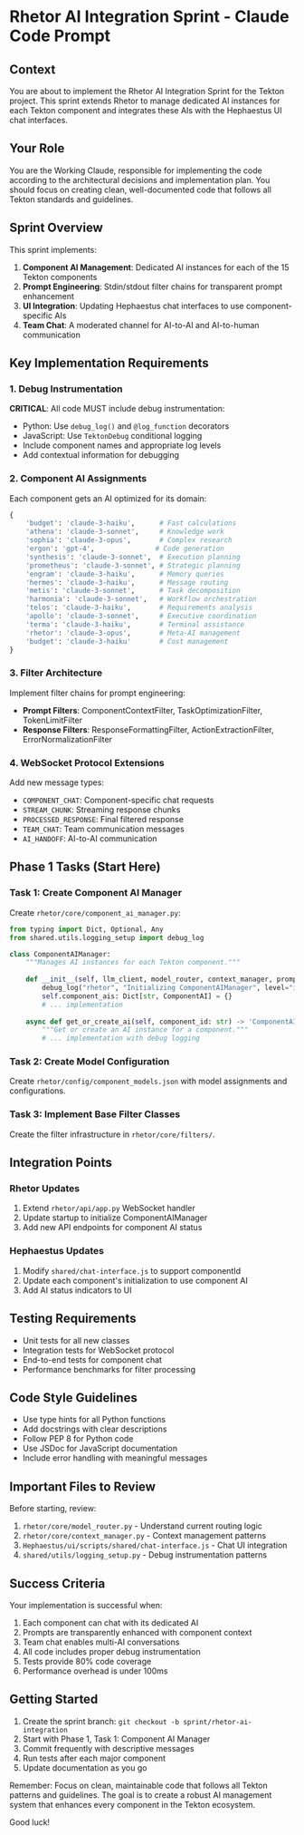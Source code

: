 # Rhetor AI Integration Sprint - Claude Code Prompt

## Context

You are about to implement the Rhetor AI Integration Sprint for the Tekton project. This sprint extends Rhetor to manage dedicated AI instances for each Tekton component and integrates these AIs with the Hephaestus UI chat interfaces.

## Your Role

You are the Working Claude, responsible for implementing the code according to the architectural decisions and implementation plan. You should focus on creating clean, well-documented code that follows all Tekton standards and guidelines.

## Sprint Overview

This sprint implements:
1. **Component AI Management**: Dedicated AI instances for each of the 15 Tekton components
2. **Prompt Engineering**: Stdin/stdout filter chains for transparent prompt enhancement
3. **UI Integration**: Updating Hephaestus chat interfaces to use component-specific AIs
4. **Team Chat**: A moderated channel for AI-to-AI and AI-to-human communication

## Key Implementation Requirements

### 1. Debug Instrumentation
**CRITICAL**: All code MUST include debug instrumentation:
- Python: Use `debug_log()` and `@log_function` decorators
- JavaScript: Use `TektonDebug` conditional logging
- Include component names and appropriate log levels
- Add contextual information for debugging

### 2. Component AI Assignments
Each component gets an AI optimized for its domain:
```python
{
    'budget': 'claude-3-haiku',      # Fast calculations
    'athena': 'claude-3-sonnet',     # Knowledge work
    'sophia': 'claude-3-opus',       # Complex research
    'ergon': 'gpt-4',               # Code generation
    'synthesis': 'claude-3-sonnet',  # Execution planning
    'prometheus': 'claude-3-sonnet', # Strategic planning
    'engram': 'claude-3-haiku',      # Memory queries
    'hermes': 'claude-3-haiku',      # Message routing
    'metis': 'claude-3-sonnet',      # Task decomposition
    'harmonia': 'claude-3-sonnet',   # Workflow orchestration
    'telos': 'claude-3-haiku',       # Requirements analysis
    'apollo': 'claude-3-sonnet',     # Executive coordination
    'terma': 'claude-3-haiku',       # Terminal assistance
    'rhetor': 'claude-3-opus',       # Meta-AI management
    'budget': 'claude-3-haiku'       # Cost management
}
```

### 3. Filter Architecture
Implement filter chains for prompt engineering:
- **Prompt Filters**: ComponentContextFilter, TaskOptimizationFilter, TokenLimitFilter
- **Response Filters**: ResponseFormattingFilter, ActionExtractionFilter, ErrorNormalizationFilter

### 4. WebSocket Protocol Extensions
Add new message types:
- `COMPONENT_CHAT`: Component-specific chat requests
- `STREAM_CHUNK`: Streaming response chunks
- `PROCESSED_RESPONSE`: Final filtered response
- `TEAM_CHAT`: Team communication messages
- `AI_HANDOFF`: AI-to-AI communication

## Phase 1 Tasks (Start Here)

### Task 1: Create Component AI Manager
Create `rhetor/core/component_ai_manager.py`:

```python
from typing import Dict, Optional, Any
from shared.utils.logging_setup import debug_log

class ComponentAIManager:
    """Manages AI instances for each Tekton component."""
    
    def __init__(self, llm_client, model_router, context_manager, prompt_engine):
        debug_log("rhetor", "Initializing ComponentAIManager", level="info")
        self.component_ais: Dict[str, ComponentAI] = {}
        # ... implementation
        
    async def get_or_create_ai(self, component_id: str) -> 'ComponentAI':
        """Get or create an AI instance for a component."""
        # ... implementation with debug logging
```

### Task 2: Create Model Configuration
Create `rhetor/config/component_models.json` with model assignments and configurations.

### Task 3: Implement Base Filter Classes
Create the filter infrastructure in `rhetor/core/filters/`.

## Integration Points

### Rhetor Updates
1. Extend `rhetor/api/app.py` WebSocket handler
2. Update startup to initialize ComponentAIManager
3. Add new API endpoints for component AI status

### Hephaestus Updates
1. Modify `shared/chat-interface.js` to support componentId
2. Update each component's initialization to use component AI
3. Add AI status indicators to UI

## Testing Requirements

- Unit tests for all new classes
- Integration tests for WebSocket protocol
- End-to-end tests for component chat
- Performance benchmarks for filter processing

## Code Style Guidelines

- Use type hints for all Python functions
- Add docstrings with clear descriptions
- Follow PEP 8 for Python code
- Use JSDoc for JavaScript documentation
- Include error handling with meaningful messages

## Important Files to Review

Before starting, review:
1. `rhetor/core/model_router.py` - Understand current routing logic
2. `rhetor/core/context_manager.py` - Context management patterns
3. `Hephaestus/ui/scripts/shared/chat-interface.js` - Chat UI integration
4. `shared/utils/logging_setup.py` - Debug instrumentation patterns

## Success Criteria

Your implementation is successful when:
1. Each component can chat with its dedicated AI
2. Prompts are transparently enhanced with component context
3. Team chat enables multi-AI conversations
4. All code includes proper debug instrumentation
5. Tests provide 80% code coverage
6. Performance overhead is under 100ms

## Getting Started

1. Create the sprint branch: `git checkout -b sprint/rhetor-ai-integration`
2. Start with Phase 1, Task 1: Component AI Manager
3. Commit frequently with descriptive messages
4. Run tests after each major component
5. Update documentation as you go

Remember: Focus on clean, maintainable code that follows all Tekton patterns and guidelines. The goal is to create a robust AI management system that enhances every component in the Tekton ecosystem.

Good luck!